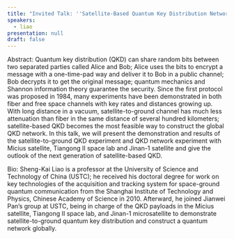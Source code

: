 ```yaml
---
title: "Invited Talk: ''Satellite-Based Quantum Key Distribution Network''"
speakers:
  - liao
presentation: null
draft: false
---
```

Abstract: Quantum key distribution (QKD) can share random bits between two separated parties called Alice and Bob; Alice uses the bits to encrypt a message with a one-time-pad way and deliver it to Bob in a public channel; Bob decrypts it to get the original message; quantum mechanics and Shannon information theory guarantee the security. Since the first protocol was proposed in 1984, many experiments have been demonstrated in both fiber and free space channels with key rates and distances growing up. With long distance in a vacuum, satellite-to-ground channel has much less attenuation than fiber in the same distance of several hundred kilometers; satellite-based QKD becomes the most feasible way to construct the global QKD network. In this talk, we will present the demonstration and results of the satellite-to-ground QKD experiment and QKD network experiment with Micius satellite, Tiangong II space lab and Jinan-1 satellite and give the outlook of the next generation of satellite-based QKD.

Bio: Sheng-Kai Liao is a professor at the University of Science and Technology of China (USTC); he received his doctoral degree for work on key technologies of the acquisition and tracking system for space-ground quantum communication from the Shanghai Institute of Technology and Physics, Chinese Academy of Science in 2010. Afterward, he joined Jianwei Pan’s group at USTC, being in charge of the QKD payloads in the Micius satellite, Tiangong II space lab, and Jinan-1 microsatellite to demonstrate satellite-to-ground quantum key distribution and construct a quantum network globally.

<!-- fields to use above: -->
<!-- videoId: "Vfl9pPh6ipI" -->
<!-- presentation: "/slides/invited-MargaridaPereira.pdf" -->
